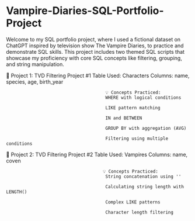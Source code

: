 # Vampire-Diaries-SQL-Portfolio-Project
Welcome to my SQL portfolio project, where I used a fictional dataset on ChatGPT inspired by television show The Vampire Diaries, to practice and demonstrate SQL skills.  This project includes two themed SQL scripts that showcase my proficiency with core SQL concepts like filtering, grouping, and string manipulation.

📂 Project 1: TVD Filtering Project #1
Table Used: Characters
Columns: name, species, age, birth_year

                                          💡 Concepts Practiced:
                                          WHERE with logical conditions

                                          LIKE pattern matching

                                          IN and BETWEEN

                                          GROUP BY with aggregation (AVG)

                                          Filtering using multiple conditions


📂 Project 2: TVD Filtering Project #2
Table Used: Vampires
Columns: name, coven

                                         💡 Concepts Practiced:
                                          String concatenation using ''

                                          Calculating string length with LENGTH()

                                          Complex LIKE patterns

                                          Character length filtering

